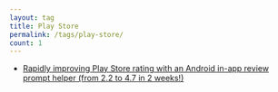 ```yaml
---
layout: tag
title: Play Store
permalink: /tags/play-store/
count: 1
---
```


- [Rapidly improving Play Store rating with an Android in-app review prompt helper (from 2.2 to 4.7 in 2 weeks!)](https://blog.jakelee.co.uk/play-store-rating-prompt/)
